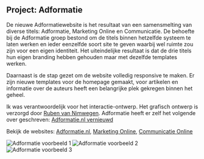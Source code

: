 ## Project: Adformatie 

De nieuwe Adformatiewebsite is het resultaat van een samensmelting van diverse titels: Adformatie, Marketing Online en Communicatie. De behoefte bij de Adformatie groep bestond om de titels binnen hetzelfde systeem te laten werken en ieder eenzelfde soort site te geven waarbij wel ruimte zou zijn voor een eigen identiteit. Het uiteindelijke resultaat is dat de drie titels hun eigen branding hebben gehouden maar met dezelfde templates werken.

Daarnaast is de stap gezet om de website volledig responsive te maken. Er zijn nieuwe templates voor de homepage gemaakt, voor artikelen en informatie over de auteurs heeft een belangrijke plek gekregen binnen het geheel.

Ik was verantwoordelijk voor het interactie-ontwerp. Het grafisch ontwerp is verzorgd door [Ruben van Nimwegen](http://rubenvannimwegen.prosite.com). Adformatie heeft er zelf het volgende over geschreven: [Adformatie.nl vernieuwd](http://www.adformatie.nl/nieuws/adformatienl-vernieuwd)

Bekijk de websites: [Adformatie.nl](http://adformatie.nl), [Marketing Online](http://www.marketingonline.nl), [Communicatie Online](http://www.communicatieonline.nl)

![Adformatie voorbeeld 1](/img/portfolio/adformatie-item1.jpg)
![Adformatie voorbeeld 2](/img/portfolio/adformatie-item2.jpg)
![Adformatie voorbeeld 3](/img/portfolio/adformatie-item3.jpg)